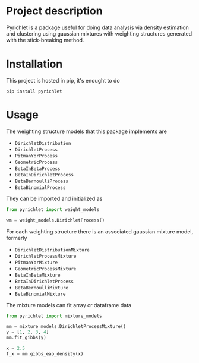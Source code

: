 # Project description

Pyrichlet is a package useful for doing data analysis via density estimation and clustering using gaussian mixtures with
weighting structures generated with the stick-breaking method.

# Installation

This project is hosted in pip, it's enought to do

```
pip install pyrichlet
```

# Usage

The weighting structure models that this package implements are

- `DirichletDistribution`
- `DirichletProcess`
- `PitmanYorProcess`
- `GeometricProcess`
- `BetaInBetaProcess`
- `BetaInDirichletProcess`
- `BetaBernoulliProcess`
- `BetaBinomialProcess`

They can be imported and initialized as

```python
from pyrichlet import weight_models

wm = weight_models.DirichletProcess()
```

For each weighting structure there is an associated gaussian mixture model, formerly

- `DirichletDistributionMixture`
- `DirichletProcessMixture`
- `PitmanYorMixture`
- `GeometricProcessMixture`
- `BetaInBetaMixture`
- `BetaInDirichletProcess`
- `BetaBernoulliMixture`
- `BetaBinomialMixture`

The mixture models can fit array or dataframe data

```python
from pyrichlet import mixture_models

mm = mixture_models.DirichletProcessMixture()
y = [1, 2, 3, 4]
mm.fit_gibbs(y)

x = 2.5
f_x = mm.gibbs_eap_density(x)
```